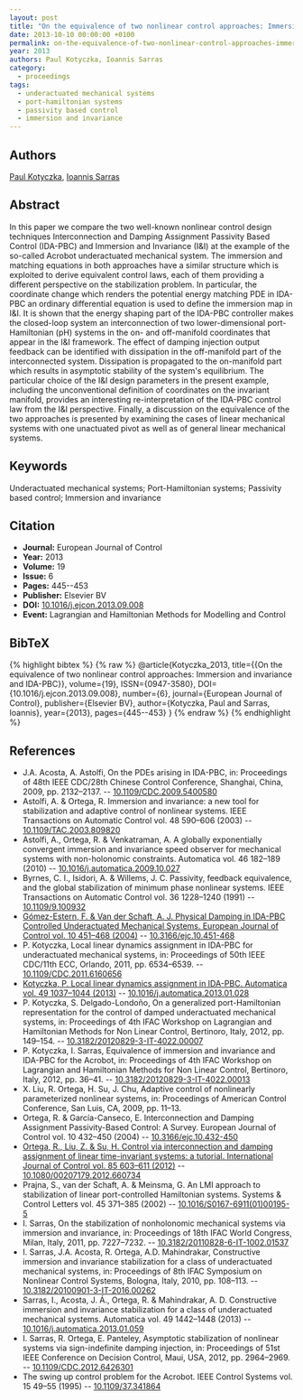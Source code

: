 ```yaml
---
layout: post
title: "On the equivalence of two nonlinear control approaches: Immersion and invariance and IDA-PBC"
date: 2013-10-10 00:00:00 +0100
permalink: on-the-equivalence-of-two-nonlinear-control-approaches-immersion-and-invariance-and-ida-pbc
year: 2013
authors: Paul Kotyczka, Ioannis Sarras
category:
  - proceedings
tags:
  - underactuated mechanical systems
  - port-hamiltonian systems
  - passivity based control
  - immersion and invariance
---
```

 
## Authors
[Paul Kotyczka](authors/paul_kotyczka), [Ioannis Sarras](authors/ioannis_sarras)
 
## Abstract
In this paper we compare the two well-known nonlinear control design techniques Interconnection and Damping Assignment Passivity Based Control (IDA-PBC) and Immersion and Invariance (I&I) at the example of the so-called Acrobot underactuated mechanical system. The immersion and matching equations in both approaches have a similar structure which is exploited to derive equivalent control laws, each of them providing a different perspective on the stabilization problem. In particular, the coordinate change which renders the potential energy matching PDE in IDA-PBC an ordinary differential equation is used to define the immersion map in I&I. It is shown that the energy shaping part of the IDA-PBC controller makes the closed-loop system an interconnection of two lower-dimensional port-Hamiltonian (pH) systems in the on- and off-manifold coordinates that appear in the I&I framework. The effect of damping injection output feedback can be identified with dissipation in the off-manifold part of the interconnected system. Dissipation is propagated to the on-manifold part which results in asymptotic stability of the system's equilibrium. The particular choice of the I&I design parameters in the present example, including the unconventional definition of coordinates on the invariant manifold, provides an interesting re-interpretation of the IDA-PBC control law from the I&I perspective. Finally, a discussion on the equivalence of the two approaches is presented by examining the cases of linear mechanical systems with one unactuated pivot as well as of general linear mechanical systems.
 
## Keywords
Underactuated mechanical systems; Port-Hamiltonian systems; Passivity based control; Immersion and invariance
 
## Citation
- **Journal:** European Journal of Control
- **Year:** 2013
- **Volume:** 19
- **Issue:** 6
- **Pages:** 445--453
- **Publisher:** Elsevier BV
- **DOI:** [10.1016/j.ejcon.2013.09.008](https://doi.org/10.1016/j.ejcon.2013.09.008)
- **Event:** Lagrangian and Hamiltonian Methods for Modelling and Control
 
## BibTeX
{% highlight bibtex %}
{% raw %}
@article{Kotyczka_2013,
  title={{On the equivalence of two nonlinear control approaches: Immersion and invariance and IDA-PBC}},
  volume={19},
  ISSN={0947-3580},
  DOI={10.1016/j.ejcon.2013.09.008},
  number={6},
  journal={European Journal of Control},
  publisher={Elsevier BV},
  author={Kotyczka, Paul and Sarras, Ioannis},
  year={2013},
  pages={445--453}
}
{% endraw %}
{% endhighlight %}
 
## References
- J.A. Acosta, A. Astolfi, On the PDEs arising in IDA-PBC, in: Proceedings of 48th IEEE CDC/28th Chinese Control Conference, Shanghai, China, 2009, pp. 2132–2137. -- [10.1109/CDC.2009.5400580](https://doi.org/10.1109/CDC.2009.5400580)
- Astolfi, A. & Ortega, R. Immersion and invariance: a new tool for stabilization and adaptive control of nonlinear systems. IEEE Transactions on Automatic Control vol. 48 590–606 (2003) -- [10.1109/TAC.2003.809820](https://doi.org/10.1109/TAC.2003.809820)
- Astolfi, A., Ortega, R. & Venkatraman, A. A globally exponentially convergent immersion and invariance speed observer for mechanical systems with non-holonomic constraints. Automatica vol. 46 182–189 (2010) -- [10.1016/j.automatica.2009.10.027](https://doi.org/10.1016/j.automatica.2009.10.027)
- Byrnes, C. I., Isidori, A. & Willems, J. C. Passivity, feedback equivalence, and the global stabilization of minimum phase nonlinear systems. IEEE Transactions on Automatic Control vol. 36 1228–1240 (1991) -- [10.1109/9.100932](https://doi.org/10.1109/9.100932)
- [Gómez-Estern, F. & Van der Schaft, A. J. Physical Damping in IDA-PBC Controlled Underactuated Mechanical Systems. European Journal of Control vol. 10 451–468 (2004)](physical-damping-in-ida-pbc-controlled-underactuated-mechanical-systems) -- [10.3166/ejc.10.451-468](https://doi.org/10.3166/ejc.10.451-468)
- P. Kotyczka, Local linear dynamics assignment in IDA-PBC for underactuated mechanical systems, in: Proceedings of 50th IEEE CDC/11th ECC, Orlando, 2011, pp. 6534–6539. -- [10.1109/CDC.2011.6160656](https://doi.org/10.1109/CDC.2011.6160656)
- [Kotyczka, P. Local linear dynamics assignment in IDA-PBC. Automatica vol. 49 1037–1044 (2013)](local-linear-dynamics-assignment-in-ida-pbc) -- [10.1016/j.automatica.2013.01.028](https://doi.org/10.1016/j.automatica.2013.01.028)
- P. Kotyczka, S. Delgado-Londoño, On a generalized port-Hamiltonian representation for the control of damped underactuated mechanical systems, in: Proceedings of 4th IFAC Workshop on Lagrangian and Hamiltonian Methods for Non Linear Control, Bertinoro, Italy, 2012, pp. 149–154. -- [10.3182/20120829-3-IT-4022.00007](https://doi.org/10.3182/20120829-3-IT-4022.00007)
- P. Kotyczka, I. Sarras, Equivalence of immersion and invariance and IDA-PBC for the Acrobot, in: Proceedings of 4th IFAC Workshop on Lagrangian and Hamiltonian Methods for Non Linear Control, Bertinoro, Italy, 2012, pp. 36–41. -- [10.3182/20120829-3-IT-4022.00013](https://doi.org/10.3182/20120829-3-IT-4022.00013)
- X. Liu, R. Ortega, H. Su, J. Chu, Adaptive control of nonlinearly parameterized nonlinear systems, in: Proceedings of American Control Conference, San Luis, CA, 2009, pp. 11–13.
- Ortega, R. & García-Canseco, E. Interconnection and Damping Assignment Passivity-Based Control: A Survey. European Journal of Control vol. 10 432–450 (2004) -- [10.3166/ejc.10.432-450](https://doi.org/10.3166/ejc.10.432-450)
- [Ortega, R., Liu, Z. & Su, H. Control via interconnection and damping assignment of linear time-invariant systems: a tutorial. International Journal of Control vol. 85 603–611 (2012)](control-via-interconnection-and-damping-assignment-of-linear-time-invariant-systems-a-tutorial) -- [10.1080/00207179.2012.660734](https://doi.org/10.1080/00207179.2012.660734)
- Prajna, S., van der Schaft, A. & Meinsma, G. An LMI approach to stabilization of linear port-controlled Hamiltonian systems. Systems &amp; Control Letters vol. 45 371–385 (2002) -- [10.1016/S0167-6911(01)00195-5](https://doi.org/10.1016/S0167-6911(01)00195-5)
- I. Sarras, On the stabilization of nonholonomic mechanical systems via immersion and invariance, in: Proceedings of 18th IFAC World Congress, Milan, Italy, 2011, pp. 7227–7232. -- [10.3182/20110828-6-IT-1002.01537](https://doi.org/10.3182/20110828-6-IT-1002.01537)
- I. Sarras, J.A. Acosta, R. Ortega, A.D. Mahindrakar, Constructive immersion and invariance stabilization for a class of underactuated mechanical systems, in: Proceedings of 8th IFAC Symposium on Nonlinear Control Systems, Bologna, Italy, 2010, pp. 108–113. -- [10.3182/20100901-3-IT-2016.00262](https://doi.org/10.3182/20100901-3-IT-2016.00262)
- Sarras, I., Acosta, J. Á., Ortega, R. & Mahindrakar, A. D. Constructive immersion and invariance stabilization for a class of underactuated mechanical systems. Automatica vol. 49 1442–1448 (2013) -- [10.1016/j.automatica.2013.01.059](https://doi.org/10.1016/j.automatica.2013.01.059)
- I. Sarras, R. Ortega, E. Panteley, Asymptotic stabilization of nonlinear systems via sign-indefinite damping injection, in: Proceedings of 51st IEEE Conference on Decision Control, Maui, USA, 2012, pp. 2964–2969. -- [10.1109/CDC.2012.6426301](https://doi.org/10.1109/CDC.2012.6426301)
- The swing up control problem for the Acrobot. IEEE Control Systems vol. 15 49–55 (1995) -- [10.1109/37.341864](https://doi.org/10.1109/37.341864)

